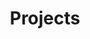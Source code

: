 ---
title: "Projects" # in any language you want
layout: "lists" # is necessary
url: "/projects/"
summary: "Projects"
---